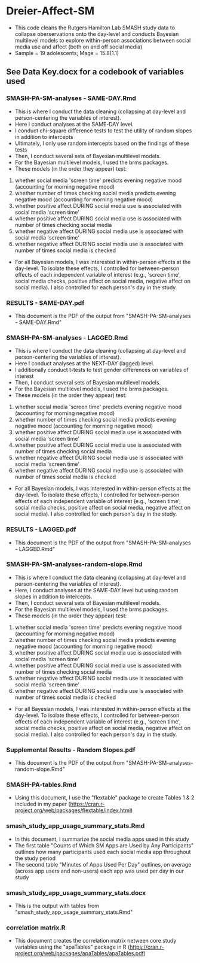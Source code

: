 # Dreier-Affect-SM

+ This code cleans the Rutgers Hamilton Lab SMASH study data to collapse oberservations onto the day-level and conducts Bayesian multilevel models to explore within-person associations between social media use and affect (both on and off social media)
+ Sample = 19 adolescents; Mage = 15.8(1.1)

## See Data Key.docx for a codebook of variables used

### SMASH-PA-SM-analyses - SAME-DAY.Rmd 

+ This is where I conduct the data cleaning (collapsing at day-level and person-centering the variables of interest). 
+ Here I conduct analyses at the SAME-DAY level.
+ I conduct chi-square difference tests to test the utility of random slopes in addition to intercepts
+ Ultimately, I only use random intercepts based on the findings of these tests
+ Then, I conduct several sets of Bayesian multilevel models.
+ For the Bayesian multilevel models, I used the brms packages.
+ These models (in the order they appear) test: 
1) whether social media 'screen time' predicts evening negative mood (accounting for morning negative mood)
2) whether number of times checking social media predicts evening negative mood (accounting for morning negative mood)
3) whether positive affect DURING social media use is associated with social media 'screen time'
4) whether positive affect DURING social media use is associated with number of times checking social media
5) whether negative affect DURING social media use is associated with social media 'screen time'
6) whether negative affect DURING social media use is associated with number of times social media is checked

+ For all Bayesian models, I was interested in within-person effects at the day-level. To isolate these effects, I controlled for between-person effects of each independent variable of interest (e.g., 'screen time', social media checks, positive affect on social media, negative affect on social media). I also controlled for each person's day in the study.

### RESULTS - SAME-DAY.pdf

+ This document is the PDF of the output from "SMASH-PA-SM-analyses - SAME-DAY.Rmd"

### SMASH-PA-SM-analyses - LAGGED.Rmd 

+ This is where I conduct the data cleaning (collapsing at day-level and person-centering the variables of interest). 
+ Here I conduct analyses at the NEXT-DAY (lagged) level.
+ I additionally conduct t-tests to test gender differences on variables of interest
+ Then, I conduct several sets of Bayesian multilevel models.
+ For the Bayesian multilevel models, I used the brms packages.
+ These models (in the order they appear) test: 
1) whether social media 'screen time' predicts evening negative mood (accounting for morning negative mood)
2) whether number of times checking social media predicts evening negative mood (accounting for morning negative mood)
3) whether positive affect DURING social media use is associated with social media 'screen time'
4) whether positive affect DURING social media use is associated with number of times checking social media
5) whether negative affect DURING social media use is associated with social media 'screen time'
6) whether negative affect DURING social media use is associated with number of times social media is checked

+ For all Bayesian models, I was interested in within-person effects at the day-level. To isolate these effects, I controlled for between-person effects of each independent variable of interest (e.g., 'screen time', social media checks, positive affect on social media, negative affect on social media). I also controlled for each person's day in the study.

### RESULTS - LAGGED.pdf

+ This document is the PDF of the output from "SMASH-PA-SM-analyses - LAGGED.Rmd"


### SMASH-PA-SM-analyses-random-slope.Rmd 

+ This is where I conduct the data cleaning (collapsing at day-level and person-centering the variables of interest). 
+ Here, I conduct analyses at the SAME-DAY level but using random slopes in addition to intercepts.
+ Then, I conduct several sets of Bayesian multilevel models.
+ For the Bayesian multilevel models, I used the brms packages.
+ These models (in the order they appear) test: 
1) whether social media 'screen time' predicts evening negative mood (accounting for morning negative mood)
2) whether number of times checking social media predicts evening negative mood (accounting for morning negative mood)
3) whether positive affect DURING social media use is associated with social media 'screen time'
4) whether positive affect DURING social media use is associated with number of times checking social media
5) whether negative affect DURING social media use is associated with social media 'screen time'
6) whether negative affect DURING social media use is associated with number of times social media is checked

+ For all Bayesian models, I was interested in within-person effects at the day-level. To isolate these effects, I controlled for between-person effects of each independent variable of interest (e.g., 'screen time', social media checks, positive affect on social media, negative affect on social media). I also controlled for each person's day in the study.

### Supplemental Results - Random Slopes.pdf

+ This document is the PDF of the output from "SMASH-PA-SM-analyses-random-slope.Rmd"

### SMASH-PA-tables.Rmd

+ Using this document, I use the "flextable" package to create Tables 1 & 2 included in my paper (https://cran.r-project.org/web/packages/flextable/index.html) 

### smash_study_app_usage_summary_stats.Rmd

+ In this document, I summarize the social media apps used in this study 
+ The first table "Counts of Which SM Apps are Used by Any Participants" outlines how many participants used each social media app throughout the study period
+ The second table "Minutes of Apps Used Per Day" outlines, on average (across app users and non-users) each app was used per day in our study

### smash_study_app_usage_summary_stats.docx

+ This is the output with tables from "smash_study_app_usage_summary_stats.Rmd"

### correlation matrix.R

+ This document creates the correlation matrix netween core study variables using the "apaTables" package in R (https://cran.r-project.org/web/packages/apaTables/apaTables.pdf)